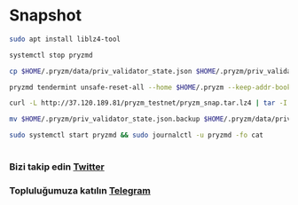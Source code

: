 # Snapshot

```bash
sudo apt install liblz4-tool

systemctl stop pryzmd

cp $HOME/.pryzm/data/priv_validator_state.json $HOME/.pryzm/priv_validator_state.json.backup

pryzmd tendermint unsafe-reset-all --home $HOME/.pryzm --keep-addr-book

curl -L http://37.120.189.81/pryzm_testnet/pryzm_snap.tar.lz4 | tar -I lz4 -xf - -C .pryzm/data

mv $HOME/.pryzm/priv_validator_state.json.backup $HOME/.pryzm/data/priv_validator_state.json

sudo systemctl start pryzmd && sudo journalctl -u pryzmd -fo cat
```
#
#
### Bizi takip edin [Twitter](https://twitter.com/corenodeHQ)
### Topluluğumuza katılın [Telegram](https://t.me/corenodechat)
